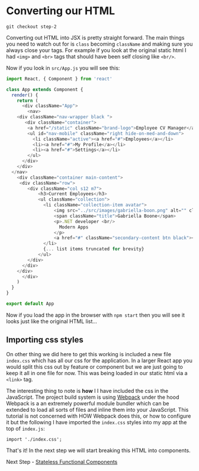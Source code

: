 # Converting our HTML

``` shell
git checkout step-2
```

Converting out HTML into JSX is pretty straight forward. The main things you need to watch out for is `class` becoming `className` and making sure you always close your tags. For example if you look at the original static html I had `<img>` and `<br>` tags that should have been self closing like `<br/>`. 

Now if you look in `src/App.js` you will see this:

``` javascript
import React, { Component } from 'react'

class App extends Component {
  render() {
    return (
      <div className="App">
        <nav>
    <div className="nav-wrapper black ">
       <div className="container">
        <a href="/static" className="brand-logo">Employee CV Manager</a>
        <ul id="nav-mobile" className="right hide-on-med-and-down">
          <li className="active"><a href="#">Employees</a></li>
          <li><a href="#">My Profile</a></li>
          <li><a href="#">Settings</a></li>
        </ul>
      </div>
    </div>
  </nav>
    <div className="container main-content">      
     <div className="row">
        <div className="col s12 m7">
            <h3>Current Employees</h3>
            <ul className="collection">
              <li className="collection-item avatar">
                  <img src="../src/images/gabriella-boon.png" alt="" className="circle" />
                  <span className="title">Gabriella Boone</span>
                  <p>.NET developer <br/>
                    Modern Apps
                  </p>
                  <a href="#" className="secondary-content btn black"><i className="material-icons left">description</i>View C.V.</a>
              </li>
              {... list items truncated for brevity}
            </ul>
        </div>
      </div>
    </div>
      </div>
    )
  }
}

export default App

```

Now if you load the app in the browser with `npm start` then you will see it looks just like the original HTML list...

## Importing css styles

On other thing we did here to get this working is included a new file `index.css` which has all our css for the application. In a larger React app you would split this css out by feature or component but we are just going to keep it all in one file for now. This was being loaded in our static html via a `<link>` tag.

The interesting thing to note is **how** I I have included the css in the JavaScript. The project build system is using [Webpack](https://webpack.github.io/) under the hood Webpack is a an extremely powerful module bundler which can be extended to load all sorts of files and inline them into your JavaScript. This tutorial is not concerned with HOW Webpack does this, or how to configure it but the following I have imported the `index.css` styles into my app at the top of `index.js`:

```
import './index.css';
```

That's it! In the next step we will start breaking this HTML into components.

Next Step - [Stateless Functional Components](04-Stateless-Functional-Components.md)